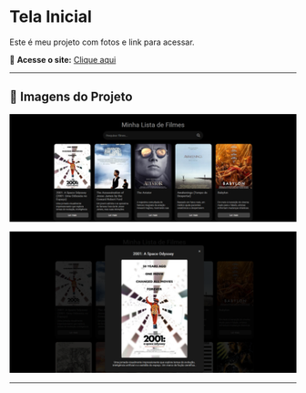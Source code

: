 # Tela Inicial 

Este é meu projeto com fotos e link para acessar.


🔗 **Acesse o site:** [Clique aqui](https://ramalho-sites.github.io/my-watch-list-movies/)

---

## 📸 Imagens do Projeto
![Print da tela inicial](readme/tela-inicial.png)




![Página do ler mais](readme/ex-ler-mais.png)

---
